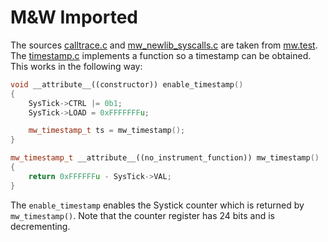 # M&W Imported

The sources [calltrace.c](https://github.com/mw-sc/mw.test.example/tree/master/stm32f4-discovery/mw/calltrace.c) and [mw_newlib_syscalls.c](https://github.com/mw-sc/mw.test.example/tree/master/stm32f4-discovery/mw/mw_newlib_syscalls.c) are taken from [mw.test](https://github.com/mw-sc/mw.test).
The [timestamp.c](https://github.com/mw-sc/mw.test.example/tree/master/stm32f4-discovery/mw/timestamp.c) implements a function so a timestamp can be obtained. This works in the following way:

```cpp
void __attribute__((constructor)) enable_timestamp()
{
    SysTick->CTRL |= 0b1;
    SysTick->LOAD = 0xFFFFFFFu;

    mw_timestamp_t ts = mw_timestamp();
}

mw_timestamp_t __attribute__((no_instrument_function)) mw_timestamp()
{
    return 0xFFFFFFu - SysTick->VAL;
}
```

The `enable_timestamp` enables the Systick counter which is returned by `mw_timestamp()`. Note that the counter register has 24 bits and is decrementing.
